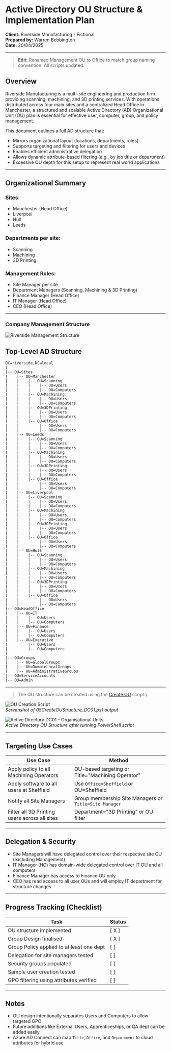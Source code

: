 # Active Directory OU Structure & Implementation Plan

**Client:** Riverside Manufacturing - Fictional\
**Prepared by:** Warren Bebbington\
**Date:** 20/04/2025

---

> **Edit**: Renamed Management OU to Office to match group naming convention. All scripts updated.

## Overview

Riverside Manufacturing is a multi-site engineering and production firm providing scanning, machining, and 3D printing services. With operations distributed across four main sites and a centralized Head Office in Manchester, a structured and scalable Active Directory (AD) Organizational Unit (OU) plan is essential for effective user, computer, group, and policy management.

This document outlines a full AD structure that:

- Mirrors organizational layout (locations, departments, roles)
- Supports targeting and filtering for users and devices
- Enables efficient administrative delegation
- Allows dynamic attribute-based filtering (e.g., by job title or department)
- Excessive OU depth for this setup to represent real world applications

---

## Organizational Summary

### **Sites:**

- Manchester (Head Office)
- Liverpool
- Hull
- Leeds

### **Departments per site:**

- Scanning
- Machining
- 3D Printing

### **Management Roles:**

- Site Manager per site
- Department Managers (Scanning, Machining & 3D Printing)
- Finance Manager (Head Office)
- IT Manager (Head Office)
- CEO (Head Office)

---

### **Company Management Structure**

![Riverside Management Structure](images/Riverside%20OU.drawio.png)

## Top-Level AD Structure

```
DC=riverside,DC=local
|
|-- OU=Sites
|    |-- OU=Manchester
|    |    |-- OU=Scanning
|    |    |    |-- OU=Users
|    |    |    |-- OU=Computers
|    |    |-- OU=Machining
|    |    |    |-- OU=Users
|    |    |    |-- OU=Computers
|    |    |-- OU=3DPrinting
|    |    |    |-- OU=Users
|    |    |    |-- OU=Computers
|    |    |-- OU=Office
|    |         |-- OU=Users
|    |         |-- OU=Computers
|    |-- OU=Leeds
|    |    |-- OU=Scanning
|    |    |    |-- OU=Users
|    |    |    |-- OU=Computers
|    |    |-- OU=Machining
|    |    |    |-- OU=Users
|    |    |    |-- OU=Computers
|    |    |-- OU=3DPrinting
|    |    |    |-- OU=Users
|    |    |    |-- OU=Computers
|    |    |-- OU=Office
|    |         |-- OU=Users
|    |         |-- OU=Computers
|    |-- OU=Liverpool
|    |    |-- OU=Scanning
|    |    |    |-- OU=Users
|    |    |    |-- OU=Computers
|    |    |-- OU=Machining
|    |    |    |-- OU=Users
|    |    |    |-- OU=Computers
|    |    |-- OU=3DPrinting
|    |    |    |-- OU=Users
|    |    |    |-- OU=Computers
|    |    |-- OU=Office
|    |         |-- OU=Users
|    |         |-- OU=Computers
|    |-- OU=Hull
|    |    |-- OU=Scanning
|    |    |    |-- OU=Users
|    |    |    |-- OU=Computers
|    |    |-- OU=Machining
|    |    |    |-- OU=Users
|    |    |    |-- OU=Computers
|    |    |-- OU=3DPrinting
|    |    |    |-- OU=Users
|    |    |    |-- OU=Computers
|    |    |-- OU=Office
|    |         |-- OU=Users
|    |         |-- OU=Computers
|-- OU=HeadOffice
|    |-- OU=IT
|    |    |-- OU=Users
|    |    |-- OU=Computers
|    |-- OU=Finance
|    |    |-- OU=Users
|    |    |-- OU=Computers
|    |-- OU=Executive
|         |-- OU=Users
|         |-- OU=Computers
|
|-- OU=Groups
|    |-- OU=GlobalGroups
|    |-- OU=DomainLocalGroups
|    |-- OU=AdministrativeGroups
|-- OU=ServiceAccounts
|-- OU=Admin
```

---

> The OU structure can be created using the [Create OU](build-scripts/01CreateOUStructure_DC01.ps1) script.\


![OU Creation Script](images/CreateOU.png)\
*Screenshot of 05CreateOUStructure_DC01.ps1 output*

![Active Directory DC01 - Organisational Units](images/ADOUStructureDC01.png)\
*Active Directory OU Structure after running PowerShell script*

---

##  Targeting Use Cases

| Use Case                                      | Method                                                 |
|-----------------------------------------------|--------------------------------------------------------|
| Apply policy to all Machining Operators       | OU-based targeting or Title="Machining Operator"       |
| Apply software to all users at Sheffield      | Use `Office=Sheffield` or OU=Sheffield                 |
| Notify all Site Managers                      | Group membership Site Managers or `Title=Site Manager` |
| Filter all 3D Printing users across all sites | Department="3D Printing" or OU filter                  |

---

##  Delegation & Security

- Site Managers will have delegated control over their respective site OU (excluding Management)
- IT Manager (HO) has domain-wide delegated control over IT OU and all computers
- Finance Manager has access to Finance OU only
- CEO has read access to all user OUs and will employ IT department for structure changes

---

##  Progress Tracking (Checklist)

| Task                                     | Status |
|------------------------------------------|--------|
| OU structure implemented                 | [ X ]  |
| Group Design finalised                   | [ X ]  |
| Group Policy applied to at least one dept | [  ]   |
| Delegation for site managers tested      | [  ]   |
| Security groups populated                | [  ]   |
| Sample user creation tested              | [  ]   |
| GPO filtering using attributes verified  | [  ]   |

---

##  Notes

- OU design intentionally separates Users and Computers to allow targeted GPO
- Future additions like External Users, Apprenticeships, or QA dept can be added easily
- Azure AD Connect can map `Title`, `Office`, and `Department` to cloud attributes for hybrid use
